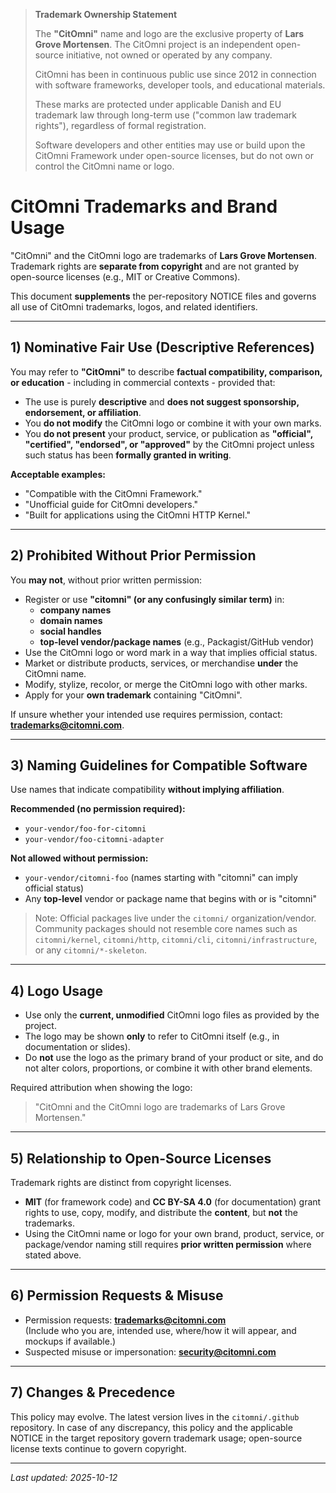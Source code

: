 > **Trademark Ownership Statement**  
>  
> The **"CitOmni"** name and logo are the exclusive property of **Lars Grove Mortensen**.
> The CitOmni project is an independent open-source initiative, not owned or operated by any company.
>
> CitOmni has been in continuous public use since 2012 in connection with software frameworks, developer tools, and educational materials.  
>  
> These marks are protected under applicable Danish and EU trademark law through long-term use ("common law trademark rights"), regardless of formal registration.  
>  
> Software developers and other entities may use or build upon the CitOmni Framework under open-source licenses, but do not own or control the CitOmni name or logo.


# CitOmni Trademarks and Brand Usage

"CitOmni" and the CitOmni logo are trademarks of **Lars Grove Mortensen**.  
Trademark rights are **separate from copyright** and are not granted by open-source
licenses (e.g., MIT or Creative Commons).

This document **supplements** the per-repository NOTICE files and governs all use
of CitOmni trademarks, logos, and related identifiers.

---

## 1) Nominative Fair Use (Descriptive References)

You may refer to **"CitOmni"** to describe **factual compatibility, comparison, or education** -
including in commercial contexts - provided that:

- The use is purely **descriptive** and **does not suggest sponsorship, endorsement, or affiliation**.
- You **do not modify** the CitOmni logo or combine it with your own marks.
- You **do not present** your product, service, or publication as **"official", "certified", "endorsed", or "approved"**
  by the CitOmni project unless such status has been **formally granted in writing**.

**Acceptable examples:**
- "Compatible with the CitOmni Framework."
- "Unofficial guide for CitOmni developers."
- "Built for applications using the CitOmni HTTP Kernel."

---

## 2) Prohibited Without Prior Permission

You **may not**, without prior written permission:

- Register or use **"citomni" (or any confusingly similar term)** in:
  - **company names**
  - **domain names**
  - **social handles**
  - **top-level vendor/package names** (e.g., Packagist/GitHub vendor)
- Use the CitOmni logo or word mark in a way that implies official status.
- Market or distribute products, services, or merchandise **under** the CitOmni name.
- Modify, stylize, recolor, or merge the CitOmni logo with other marks.
- Apply for your **own trademark** containing "CitOmni".

If unsure whether your intended use requires permission, contact: **trademarks@citomni.com**.

---

## 3) Naming Guidelines for Compatible Software

Use names that indicate compatibility **without implying affiliation**.

**Recommended (no permission required):**
- `your-vendor/foo-for-citomni`
- `your-vendor/foo-citomni-adapter`

**Not allowed without permission:**
- `your-vendor/citomni-foo` (names starting with "citomni" can imply official status)
- Any **top-level** vendor or package name that begins with or is "citomni"

> Note: Official packages live under the `citomni/` organization/vendor. Community packages
> should not resemble core names such as `citomni/kernel`, `citomni/http`, `citomni/cli`,
> `citomni/infrastructure`, or any `citomni/*-skeleton`.

---

## 4) Logo Usage

- Use only the **current, unmodified** CitOmni logo files as provided by the project.
- The logo may be shown **only** to refer to CitOmni itself (e.g., in documentation or slides).
- Do **not** use the logo as the primary brand of your product or site, and do not alter colors,
  proportions, or combine it with other brand elements.

Required attribution when showing the logo:
> "CitOmni and the CitOmni logo are trademarks of Lars Grove Mortensen."

---

## 5) Relationship to Open-Source Licenses

Trademark rights are distinct from copyright licenses.

- **MIT** (for framework code) and **CC BY-SA 4.0** (for documentation) grant rights to use, copy,
  modify, and distribute the **content**, but **not** the trademarks.
- Using the CitOmni name or logo for your own brand, product, service, or package/vendor naming
  still requires **prior written permission** where stated above.

---

## 6) Permission Requests & Misuse

- Permission requests: **trademarks@citomni.com**  
  (Include who you are, intended use, where/how it will appear, and mockups if available.)
- Suspected misuse or impersonation: **security@citomni.com**

---

## 7) Changes & Precedence

This policy may evolve. The latest version lives in the `citomni/.github` repository.
In case of any discrepancy, this policy and the applicable NOTICE in the target repository
govern trademark usage; open-source license texts continue to govern copyright.

---

_Last updated: 2025-10-12_
